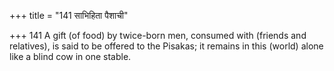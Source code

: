 +++
title = "141 साभिहिता पैशाची"

+++
141	A gift (of food) by twice-born men, consumed with (friends and relatives), is said to be offered to the Pisakas; it remains in this (world) alone like a blind cow in one stable.